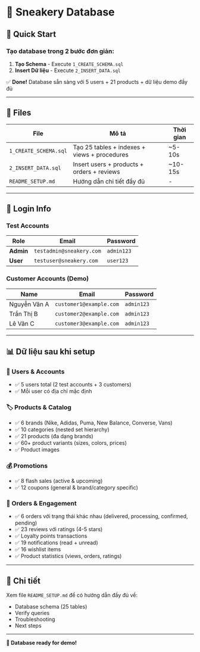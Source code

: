 # 💾 Sneakery Database

## 🚀 Quick Start

### Tạo database trong **2 bước đơn giản**:

1. **Tạo Schema** - Execute `1_CREATE_SCHEMA.sql`
2. **Insert Dữ liệu** - Execute `2_INSERT_DATA.sql`

✅ **Done!** Database sẵn sàng với 5 users + 21 products + dữ liệu demo đầy đủ

---

## 📁 Files

| File | Mô tả | Thời gian |
|------|-------|-----------|
| `1_CREATE_SCHEMA.sql` | Tạo 25 tables + indexes + views + procedures | ~5-10s |
| `2_INSERT_DATA.sql` | Insert users + products + orders + reviews | ~10-15s |
| `README_SETUP.md` | Hướng dẫn chi tiết đầy đủ | - |

---

## 🔑 Login Info

### Test Accounts
| Role | Email | Password |
|------|-------|----------|
| **Admin** | `testadmin@sneakery.com` | `admin123` |
| **User** | `testuser@sneakery.com` | `user123` |

### Customer Accounts (Demo)
| Name | Email | Password |
|------|-------|----------|
| Nguyễn Văn A | `customer1@example.com` | `admin123` |
| Trần Thị B | `customer2@example.com` | `admin123` |
| Lê Văn C | `customer3@example.com` | `admin123` |

---

## 📊 Dữ liệu sau khi setup

### 👤 Users & Accounts
- ✅ 5 users total (2 test accounts + 3 customers)
- ✅ Mỗi user có địa chỉ mặc định

### 🏷️ Products & Catalog
- ✅ 6 brands (Nike, Adidas, Puma, New Balance, Converse, Vans)
- ✅ 10 categories (nested set hierarchy)
- ✅ 21 products (đa dạng brands)
- ✅ 60+ product variants (sizes, colors, prices)
- ✅ Product images

### 💰 Promotions
- ✅ 8 flash sales (active & upcoming)
- ✅ 12 coupons (general & brand/category specific)

### 🛒 Orders & Engagement
- ✅ 6 orders với trạng thái khác nhau (delivered, processing, confirmed, pending)
- ✅ 23 reviews với ratings (4-5 stars)
- ✅ Loyalty points transactions
- ✅ 19 notifications (read + unread)
- ✅ 16 wishlist items
- ✅ Product statistics (views, orders, ratings)

---

## 📖 Chi tiết

Xem file `README_SETUP.md` để có hướng dẫn đầy đủ về:
- Database schema (25 tables)
- Verify queries
- Troubleshooting
- Next steps

---

**🎉 Database ready for demo!**
